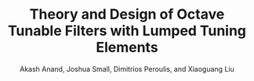 ---
type: article
title: Theory and Design of Octave Tunable Filters with Lumped Tuning Elements
author: Akash Anand, Joshua Small, Dimitrios Peroulis, and Xiaoguang Liu
journal: IEEE Transactions on Microwave Theory and Techniques
volume: 62
number: 12
year: 2013
month: Dec.
doi: 10.1109/TMTT.2013.2287674
pages: 4353-4364
publisher:
booktitle:
note:
sort_key: 201312
topic: tunable-filter
---